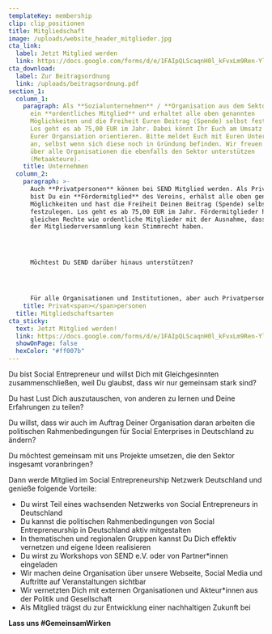 ```yaml
---
templateKey: membership
clip: clip_positionen
title: Mitgliedschaft
image: /uploads/website_header_mitglieder.jpg
cta_link:
  label: Jetzt Mitglied werden
  link: https://docs.google.com/forms/d/e/1FAIpQLScaqnH0l_kFvxLm9Ren-YlvyocbpNm4w46565noI9xQPkLodQ/viewform
cta_download:
  label: Zur Beitragsordnung
  link: /uploads/beitragsordnung.pdf
section_1:
  column_1:
    paragraph: Als **Sozialunternehmen** / **Organisation aus dem Sektor** seid Ihr
      ein **ordentliches Mitglied** und erhaltet alle oben genannten
      Möglichkeiten und die Freiheit Euren Beitrag (Spende) selbst festzulegen.
      Los geht es ab 75,00 EUR im Jahr. Dabei könnt Ihr Euch am Umsatz und Alter
      Eurer Organsiation orientieren. Bitte meldet Euch mit Euren Unternehmen
      an, selbst wenn sich diese noch in Gründung befinden. Wir freuen uns auch
      über alle Organisationen die ebenfalls den Sektor unterstützen
      (Metaakteure).
    title: Unternehmen
  column_2:
    paragraph: >-
      Auch **Privatpersonen** können bei SEND Mitglied werden. Als Privatperson
      bist Du ein **Fördermitglied** des Vereins, erhälst alle oben genannten
      Möglichkeiten und hast die Freiheit Deinen Beitrag (Spende) selbst
      festzulegen. Los geht es ab 75,00 EUR im Jahr. Fördermitglieder haben die
      gleichen Rechte wie ordentliche Mitglieder mit der Ausnahme, dass sie in
      der Mitgliederversammlung kein Stimmrecht haben.




      Möchtest Du SEND darüber hinaus unterstützen?




      Für alle Organisationen und Institutionen, aber auch Privatpersonen, besteht die Option einer **Förderpartnerschaft**. Die Möglichkeiten und Rahmenbedingungen besprechen wir individuell und persönlich mit Euch. Kontaktiert hierzu bitte [Katrin Elsemann](mailto:Katrin.elsemann@send-ev.de).
    title: Privat<span></span>personen
  title: Mitgliedschaftsarten
cta_sticky:
  text: Jetzt Mitglied werden!
  link: https://docs.google.com/forms/d/e/1FAIpQLScaqnH0l_kFvxLm9Ren-YlvyocbpNm4w46565noI9xQPkLodQ/viewform
  showOnPage: false
  hexColor: "#ff007b"
---
```

Du bist Social Entrepreneur und willst Dich mit Gleichgesinnten zusammenschließen, weil Du glaubst, dass wir nur gemeinsam stark sind?

Du hast Lust Dich auszutauschen, von anderen zu lernen und Deine Erfahrungen zu teilen?

Du willst, dass wir auch im Auftrag Deiner Organisation daran arbeiten die politischen Rahmenbedingungen für Social Enterprises in Deutschland zu ändern?

Du möchtest gemeinsam mit uns Projekte umsetzen, die den Sektor insgesamt voranbringen?

Dann werde Mitglied im Social Entrepreneurship Netzwerk Deutschland und genieße folgende Vorteile:

* Du wirst Teil eines wachsenden Netzwerks von Social Entrepreneurs in Deutschland
* Du kannst die politischen Rahmenbedingungen von Social Entrepreneurship in Deutschland aktiv mitgestalten
* In thematischen und regionalen Gruppen kannst Du Dich effektiv vernetzen und eigene Ideen realisieren
* Du wirst zu Workshops von SEND e.V. oder von Partner*innen eingeladen
* Wir machen deine Organisation über unsere Webseite, Social Media und Auftritte auf Veranstaltungen sichtbar
* Wir vernetzten Dich mit externen Organisationen und Akteur*innen aus der Politik und Gesellschaft
* Als Mitglied trägst du zur Entwicklung einer nachhaltigen Zukunft bei

**Lass uns #GemeinsamWirken**